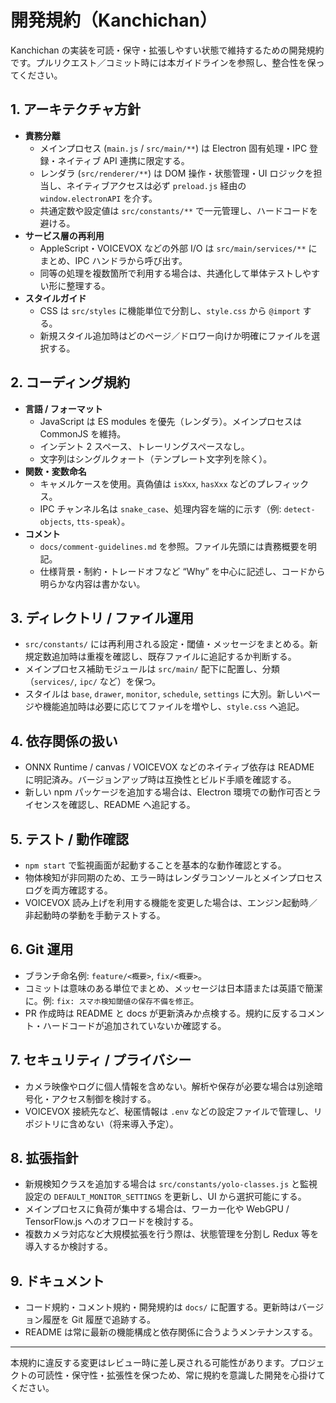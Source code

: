 # 開発規約（Kanchichan）

Kanchichan の実装を可読・保守・拡張しやすい状態で維持するための開発規約です。プルリクエスト／コミット時には本ガイドラインを参照し、整合性を保ってください。

## 1. アーキテクチャ方針
- **責務分離**
  - メインプロセス (`main.js` / `src/main/**`) は Electron 固有処理・IPC 登録・ネイティブ API 連携に限定する。
  - レンダラ (`src/renderer/**`) は DOM 操作・状態管理・UI ロジックを担当し、ネイティブアクセスは必ず `preload.js` 経由の `window.electronAPI` を介す。
  - 共通定数や設定値は `src/constants/**` で一元管理し、ハードコードを避ける。
- **サービス層の再利用**
  - AppleScript・VOICEVOX などの外部 I/O は `src/main/services/**` にまとめ、IPC ハンドラから呼び出す。
  - 同等の処理を複数箇所で利用する場合は、共通化して単体テストしやすい形に整理する。
- **スタイルガイド**
  - CSS は `src/styles` に機能単位で分割し、`style.css` から `@import` する。
  - 新規スタイル追加時はどのページ／ドロワー向けか明確にファイルを選択する。

## 2. コーディング規約
- **言語 / フォーマット**
  - JavaScript は ES modules を優先（レンダラ）。メインプロセスは CommonJS を維持。
  - インデント 2 スペース、トレーリングスペースなし。
  - 文字列はシングルクォート（テンプレート文字列を除く）。
- **関数・変数命名**
  - キャメルケースを使用。真偽値は `isXxx`, `hasXxx` などのプレフィックス。
  - IPC チャンネル名は `snake_case`、処理内容を端的に示す（例: `detect-objects`, `tts-speak`）。
- **コメント**
  - `docs/comment-guidelines.md` を参照。ファイル先頭には責務概要を明記。
  - 仕様背景・制約・トレードオフなど “Why” を中心に記述し、コードから明らかな内容は書かない。

## 3. ディレクトリ / ファイル運用
- `src/constants/` には再利用される設定・閾値・メッセージをまとめる。新規定数追加時は重複を確認し、既存ファイルに追記するか判断する。
- メインプロセス補助モジュールは `src/main/` 配下に配置し、分類（`services/`, `ipc/` など）を保つ。
- スタイルは `base`, `drawer`, `monitor`, `schedule`, `settings` に大別。新しいページや機能追加時は必要に応じてファイルを増やし、`style.css` へ追記。

## 4. 依存関係の扱い
- ONNX Runtime / canvas / VOICEVOX などのネイティブ依存は README に明記済み。バージョンアップ時は互換性とビルド手順を確認する。
- 新しい npm パッケージを追加する場合は、Electron 環境での動作可否とライセンスを確認し、README へ追記する。

## 5. テスト / 動作確認
- `npm start` で監視画面が起動することを基本的な動作確認とする。
- 物体検知が非同期のため、エラー時はレンダラコンソールとメインプロセスログを両方確認する。
- VOICEVOX 読み上げを利用する機能を変更した場合は、エンジン起動時／非起動時の挙動を手動テストする。

## 6. Git 運用
- ブランチ命名例: `feature/<概要>`, `fix/<概要>`。
- コミットは意味のある単位でまとめ、メッセージは日本語または英語で簡潔に。例: `fix: スマホ検知閾値の保存不備を修正`。
- PR 作成時は README と docs が更新済みか点検する。規約に反するコメント・ハードコードが追加されていないか確認する。

## 7. セキュリティ / プライバシー
- カメラ映像やログに個人情報を含めない。解析や保存が必要な場合は別途暗号化・アクセス制御を検討する。
- VOICEVOX 接続先など、秘匿情報は `.env` などの設定ファイルで管理し、リポジトリに含めない（将来導入予定）。

## 8. 拡張指針
- 新規検知クラスを追加する場合は `src/constants/yolo-classes.js` と監視設定の `DEFAULT_MONITOR_SETTINGS` を更新し、UI から選択可能にする。
- メインプロセスに負荷が集中する場合は、ワーカー化や WebGPU / TensorFlow.js へのオフロードを検討する。
- 複数カメラ対応など大規模拡張を行う際は、状態管理を分割し Redux 等を導入するか検討する。

## 9. ドキュメント
- コード規約・コメント規約・開発規約は `docs/` に配置する。更新時はバージョン履歴を Git 履歴で追跡する。
- README は常に最新の機能構成と依存関係に合うようメンテナンスする。

---
本規約に違反する変更はレビュー時に差し戻される可能性があります。プロジェクトの可読性・保守性・拡張性を保つため、常に規約を意識した開発を心掛けてください。
